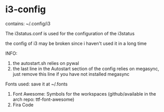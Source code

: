 # i3-config

contains: ~/.config/i3

The i3status.conf is used for the configuration of the i3status

the config of i3 may be broken since i haven't used it in a long time

INFO:
  1. the autostart.sh relies on pywal 
  2. the last line in the Autostart section of the config relies on megasync, just remove this line if you have not installed megasync

Fonts used: save it at ~/.fonts
  1. Font Awesome: Symbols for the workspaces (github/available in the arch repo: ttf-font-awesome)
  2. Fira Code
